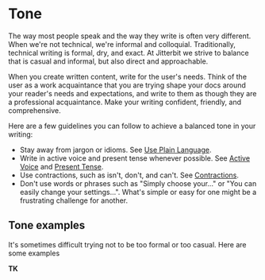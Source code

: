 # Tone
The way most people speak and the way they write is often very different. When we're not technical, we're informal
and colloquial. Traditionally, technical writing is formal, dry, and exact. At Jitterbit we strive to balance that
is casual and informal, but also direct and approachable.

When you create written content, write for the user's needs. Think of the user as a work acquaintance that you are
trying shape your docs around your reader's needs and expectations, and write to them as though they are a
professional acquaintance. Make your writing confident, friendly, and comprehensive.

Here are a few guidelines you can follow to achieve a balanced tone in your writing:

* Stay away from jargon or idioms. See [Use Plain Language](plainlanguage.md).
* Write in active voice and present tense whenever possible. See [Active Voice](active.md) and [Present Tense](present.md).
* Use contractions, such as isn't, don't, and can't. See [Contractions](contractions.md).
* Don't use words or phrases such as "Simply choose your..." or "You can easily change your settings...".
  What's simple or easy for one might be a frustrating challenge for another.

## Tone examples
It's sometimes difficult trying not to be too formal or too casual. Here are some examples

**TK**
